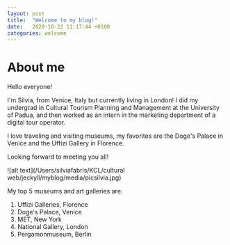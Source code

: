 ```yaml
---
layout: post
title:  "Welcome to my blog!"
date:   2020-10-22 11:17:44 +0100
categories: welcome
---
```

# About me 

Hello everyone!

I'm Silvia, from Venice, Italy but currently living in London! I did my undergrad in Cultural Tourism Planning and Management at the University of Padua, and then worked as an intern in the marketing department of a digital tour operator. 
        
I love traveling and visiting museums, my favorites are the Doge's Palace in Venice and the Uffizi Gallery in Florence. 
        
Looking forward to meeting you all! 
  

![alt text](/Users/silviafabris/KCL/cultural web/jeckyll/myblog/media/picsilvia.jpg)

My top 5 museums and art galleries are:

1. Uffizi Galleries, Florence
2. Doge's Palace, Venice
3. MET, New York
4. National Gallery, London
5. Pergamonmuseum, Berlin
